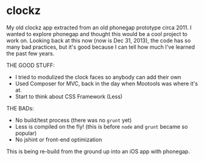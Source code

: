 clockz
======

My old clockz app extracted from an old phonegap prototype circa 2011. I wanted to explore phonegap and thought this would be a cool project to work on. Looking back at this now (now is Dec 31, 2013), the code has so many bad practices, but it's good because I can tell how much I've learned the past few years.

THE GOOD STUFF:
- I tried to modulized the clock faces so anybody can add their own
- Used Composer for MVC, back in the day when Mootools was where it's at.
- Start to think about CSS Framework (Less)

THE BADs:
- No build/test process (there was no `grunt` yet)
- Less is compiled on the fly! (this is before `node` and `grunt` became so popular)
- No jshint or front-end optimization

This is being re-build from the ground up into an iOS app with phonegap.
